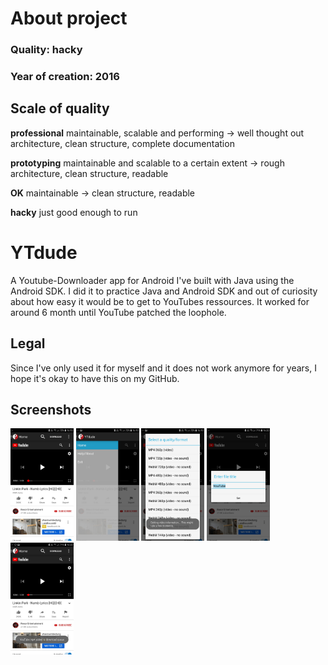 # About project
### Quality: **hacky**
### Year of creation: 2016

## Scale of quality
**professional**
maintainable, scalable and performing -> well thought out architecture, clean structure, complete documentation

**prototyping**
maintainable and scalable to a certain extent -> rough architecture, clean structure, readable

**OK**
maintainable -> clean structure, readable

**hacky**
just good enough to run

# YTdude
A Youtube-Downloader app for Android I've built with Java using the Android SDK. I did it to practice Java and Android SDK and out of curiosity about how easy it would be to get to YouTubes ressources. It worked for around 6 month until YouTube patched the loophole.

## Legal
Since I've only used it for myself and it does not work anymore for years, I hope it's okay to have this on my GitHub.

## Screenshots

<p float="left">
	<img src="readme-img/YTdude-1.jpg" width="20%">
	<img src="readme-img/YTdude-2.jpg" width="20%">
	<img src="readme-img/YTdude-3.jpg" width="20%">
	<img src="readme-img/YTdude-4.jpg" width="20%">
	<img src="readme-img/YTdude-5.jpg" width="20%">
</p>
